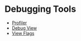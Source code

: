 # Debugging Tools

* [Profiler](../../editor/profiler/index.md)
* [Debug View](debug-view.md)
* [View Flags](view-flags.md)
